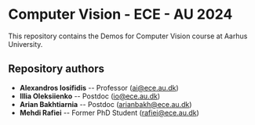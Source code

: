 # Computer Vision - ECE - AU 2024

This repository contains the Demos for Computer Vision course at Aarhus University.

## Repository authors
* __Alexandros Iosifidis__ -- Professor (ai@ece.au.dk)
* __Illia Oleksiienko__ -- Postdoc (io@ece.au.dk)
* __Arian Bakhtiarnia__ -- Postdoc (arianbakh@ece.au.dk)
* __Mehdi Rafiei__ -- Former PhD Student (rafiei@ece.au.dk)
